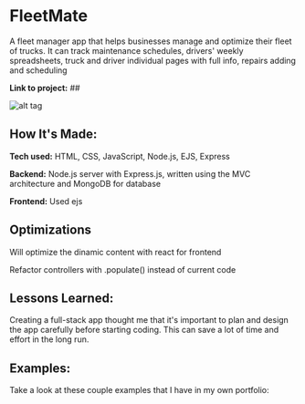 # FleetMate

A fleet manager app that helps businesses manage and optimize their fleet of trucks. It can track maintenance schedules, drivers' weekly spreadsheets, truck and driver individual pages with full info, repairs adding and scheduling

**Link to project:** ##

![alt tag](http://placecorgi.com/1200/650)

## How It's Made:

**Tech used:** HTML, CSS, JavaScript, Node.js, EJS, Express

**Backend:** Node.js server with Express.js, written using the MVC architecture and MongoDB for database

**Frontend:** Used ejs

## Optimizations

Will optimize the dinamic content with react for frontend

Refactor controllers with .populate() instead of current code

## Lessons Learned:

Creating a full-stack app thought me that it's important to plan and design the app carefully before starting coding. This can save a lot of time and effort in the long run.

## Examples:

Take a look at these couple examples that I have in my own portfolio:

<!-- **Palettable:** https://github.com/alecortega/palettable

**Twitter Battle:** https://github.com/alecortega/twitter-battle

**Patch Panel:** https://github.com/alecortega/patch-panel -->

